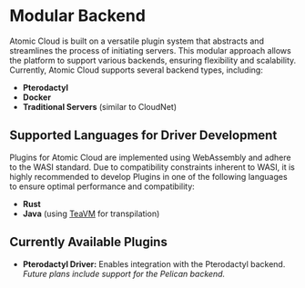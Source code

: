 # Modular Backend

Atomic Cloud is built on a versatile plugin system that abstracts and streamlines the process of initiating servers. This modular approach allows the platform to support various backends, ensuring flexibility and scalability. Currently, Atomic Cloud supports several backend types, including:

- **Pterodactyl**
- **Docker**
- **Traditional Servers** (similar to CloudNet)

## Supported Languages for Driver Development

Plugins for Atomic Cloud are implemented using WebAssembly and adhere to the WASI standard. Due to compatibility constraints inherent to WASI, it is highly recommended to develop Plugins in one of the following languages to ensure optimal performance and compatibility:

- **Rust**
- **Java** (using [TeaVM](https://www.teavm.org/) for transpilation)

## Currently Available Plugins

- **Pterodactyl Driver:** Enables integration with the Pterodactyl backend.  
  *Future plans include support for the Pelican backend.*